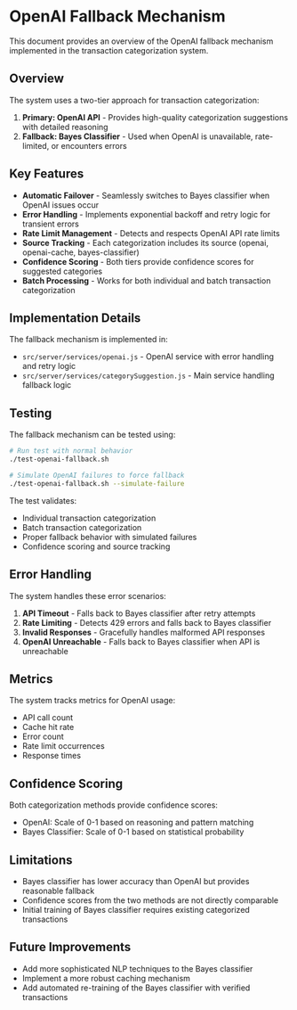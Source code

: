 # OpenAI Fallback Mechanism

This document provides an overview of the OpenAI fallback mechanism implemented in the transaction categorization system.

## Overview

The system uses a two-tier approach for transaction categorization:

1. **Primary: OpenAI API** - Provides high-quality categorization suggestions with detailed reasoning
2. **Fallback: Bayes Classifier** - Used when OpenAI is unavailable, rate-limited, or encounters errors

## Key Features

- **Automatic Failover** - Seamlessly switches to Bayes classifier when OpenAI issues occur
- **Error Handling** - Implements exponential backoff and retry logic for transient errors
- **Rate Limit Management** - Detects and respects OpenAI API rate limits
- **Source Tracking** - Each categorization includes its source (openai, openai-cache, bayes-classifier)
- **Confidence Scoring** - Both tiers provide confidence scores for suggested categories
- **Batch Processing** - Works for both individual and batch transaction categorization

## Implementation Details

The fallback mechanism is implemented in:

- `src/server/services/openai.js` - OpenAI service with error handling and retry logic
- `src/server/services/categorySuggestion.js` - Main service handling fallback logic

## Testing

The fallback mechanism can be tested using:

```bash
# Run test with normal behavior
./test-openai-fallback.sh

# Simulate OpenAI failures to force fallback
./test-openai-fallback.sh --simulate-failure
```

The test validates:
- Individual transaction categorization
- Batch transaction categorization
- Proper fallback behavior with simulated failures
- Confidence scoring and source tracking

## Error Handling

The system handles these error scenarios:

1. **API Timeout** - Falls back to Bayes classifier after retry attempts
2. **Rate Limiting** - Detects 429 errors and falls back to Bayes classifier
3. **Invalid Responses** - Gracefully handles malformed API responses
4. **OpenAI Unreachable** - Falls back to Bayes classifier when API is unreachable

## Metrics

The system tracks metrics for OpenAI usage:

- API call count
- Cache hit rate
- Error count
- Rate limit occurrences
- Response times

## Confidence Scoring

Both categorization methods provide confidence scores:

- OpenAI: Scale of 0-1 based on reasoning and pattern matching
- Bayes Classifier: Scale of 0-1 based on statistical probability

## Limitations

- Bayes classifier has lower accuracy than OpenAI but provides reasonable fallback
- Confidence scores from the two methods are not directly comparable
- Initial training of Bayes classifier requires existing categorized transactions

## Future Improvements

- Add more sophisticated NLP techniques to the Bayes classifier
- Implement a more robust caching mechanism
- Add automated re-training of the Bayes classifier with verified transactions